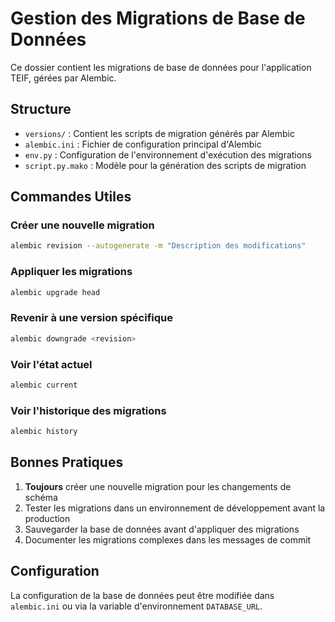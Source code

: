 # Gestion des Migrations de Base de Données

Ce dossier contient les migrations de base de données pour l'application TEIF, gérées par Alembic.

## Structure

- `versions/` : Contient les scripts de migration générés par Alembic
- `alembic.ini` : Fichier de configuration principal d'Alembic
- `env.py` : Configuration de l'environnement d'exécution des migrations
- `script.py.mako` : Modèle pour la génération des scripts de migration

## Commandes Utiles

### Créer une nouvelle migration
```bash
alembic revision --autogenerate -m "Description des modifications"
```

### Appliquer les migrations
```bash
alembic upgrade head
```

### Revenir à une version spécifique
```bash
alembic downgrade <revision>
```

### Voir l'état actuel
```bash
alembic current
```

### Voir l'historique des migrations
```bash
alembic history
```

## Bonnes Pratiques

1. **Toujours** créer une nouvelle migration pour les changements de schéma
2. Tester les migrations dans un environnement de développement avant la production
3. Sauvegarder la base de données avant d'appliquer des migrations
4. Documenter les migrations complexes dans les messages de commit

## Configuration

La configuration de la base de données peut être modifiée dans `alembic.ini` ou via la variable d'environnement `DATABASE_URL`.
